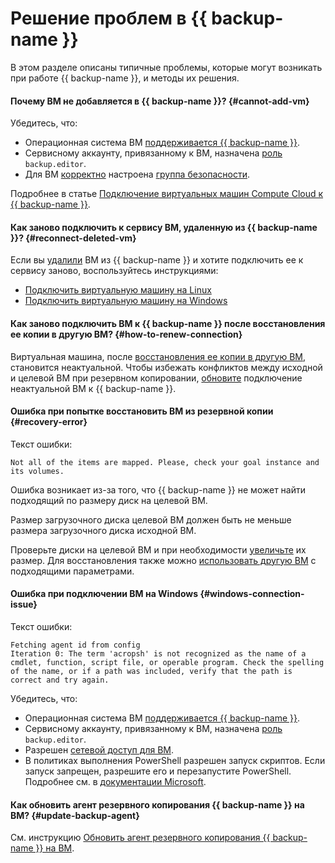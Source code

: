 # Решение проблем в {{ backup-name }}

В этом разделе описаны типичные проблемы, которые могут возникать при работе {{ backup-name }}, и методы их решения.

#### Почему ВМ не добавляется в {{ backup-name }}? {#cannot-add-vm}

Убедитесь, что:

* Операционная система ВМ [поддерживается {{ backup-name }}](../../backup/concepts/vm-connection.md#os).
* Сервисному аккаунту, привязанному к ВМ, назначена [роль](../../backup/security/index.md#backup-editor) `backup.editor`.
* Для ВМ [корректно](../../backup/concepts/vm-connection.md#vm-network-access) настроена [группа безопасности](../../vpc/concepts/security-groups.md).

Подробнее в статье [Подключение виртуальных машин Compute Cloud к {{ backup-name }}](../../backup/concepts/vm-connection.md).

#### Как заново подключить к сервису ВМ, удаленную из {{ backup-name }}? {#reconnect-deleted-vm}

Если вы [удалили](../../backup/operations/delete-vm.md) ВМ из {{ backup-name }} и хотите подключить ее к сервису заново, воспользуйтесь инструкциями:

* [Подключить виртуальную машину на Linux](../../backup/operations/connect-vm-linux.md)
* [Подключить виртуальную машину на Windows](../../backup/operations/connect-vm-windows.md)

#### Как заново подключить ВМ к {{ backup-name }} после восстановления ее копии в другую ВМ? {#how-to-renew-connection}

Виртуальная машина, после [восстановления ее копии в другую ВМ](../../backup/operations/backup-vm/non-native-recovery.md), становится неактуальной. Чтобы избежать конфликтов между исходной и целевой ВМ при резервном копировании, [обновите](../../backup/operations/refresh-connection.md) подключение неактуальной ВМ к {{ backup-name }}.

#### Ошибка при попытке восстановить ВМ из резервной копии {#recovery-error}

Текст ошибки:

```text
Not all of the items are mapped. Please, check your goal instance and its volumes.
```

Ошибка возникает из-за того, что {{ backup-name }} не может найти подходящий по размеру диск на целевой ВМ.

Размер загрузочного диска целевой ВМ должен быть не меньше размера загрузочного диска исходной ВМ.

Проверьте диски на целевой ВМ и при необходимости [увеличьте](../../compute/operations/disk-control/update.md#change-disk-size) их размер. Для восстановления также можно [использовать другую ВМ](../../backup/operations/backup-vm/non-native-recovery.md) с подходящими параметрами.

#### Ошибка при подключении ВМ на Windows {#windows-connection-issue}

Текст ошибки:

```text
Fetching agent id from config
Iteration 0: The term 'acropsh' is not recognized as the name of a cmdlet, function, script file, or operable program. Check the spelling of the name, or if a path was included, verify that the path is correct and try again.
```

Убедитесь, что:

* Операционная система ВМ [поддерживается {{ backup-name }}](../../backup/concepts/vm-connection.md#os).
* Сервисному аккаунту, привязанному к ВМ, назначена [роль](../../backup/security/index.md#backup-editor) `backup.editor`.
* Разрешен [сетевой доступ для ВМ](../../backup/concepts/vm-connection.md#vm-network-access).
* В политиках выполнения PowerShell разрешен запуск скриптов. Если запуск запрещен, разрешите его и перезапустите PowerShell. Подробнее см. в [документации Microsoft](https://learn.microsoft.com/en-us/powershell/module/microsoft.powershell.core/about/about_execution_policies).

#### Как обновить агент резервного копирования {{ backup-name }} на ВМ? {#update-backup-agent}

См. инструкцию [Обновить агент резервного копирования {{ backup-name }} на ВМ](../../backup/operations/update-backup-agent.md).